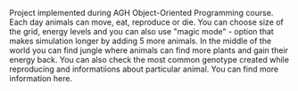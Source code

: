 Project implemented during AGH Object-Oriented Programming course.
Each day animals can move, eat, reproduce or die. You can choose size of the grid, energy levels and you can also use "magic mode" - option that makes simulation longer by adding 5 more animals.
In the middle of the world you can find jungle where animals can find more plants and gain their energy back. You can also check the most common genotype created while reproducing and informatiions about particular animal.
You can find more information here.
